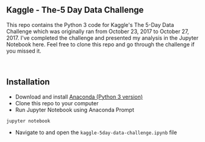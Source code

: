 ## Kaggle - The-5 Day Data Challenge
This repo contains the Python 3 code for Kaggle's The 5-Day Data Challenge which was originally ran from October 23, 2017 to October 27, 2017. I've completed the challenge and presented my analysis in the Jupyter Notebook here. Feel free to clone this repo and go through the challenge if you missed it. 

<br>

## Installation
- Download and install [Anaconda (Python 3 version)](https://www.continuum.io/downloads)
- Clone this repo to your computer
- Run Jupyter Notebook using Anaconda Prompt
```
jupyter notebook
```
- Navigate to and open the `kaggle-5day-data-challenge.ipynb` file

